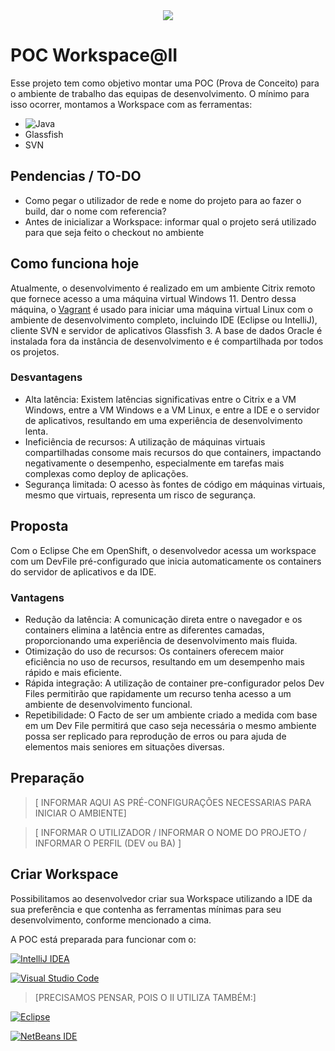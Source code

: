 <div style="text-align: center">
    <img src="https://www.etp4hpc.eu/image/fotos/logotype_eviden_rgb_orange.png" />
</div>

# POC Workspace@II
Esse projeto tem como objetivo montar uma POC (Prova de Conceito) para o ambiente de trabalho das equipas de desenvolvimento. O mínimo para isso ocorrer, montamos a Workspace com as ferramentas:
* ![Java](https://img.shields.io/badge/java-%23ED8B00.svg?style=for-the-badge&logo=openjdk&logoColor=white)
* Glassfish
* SVN

## Pendencias / TO-DO

* Como pegar o utilizador de rede e nome do projeto para ao fazer o build, dar o nome com referencia?
* Antes de inicializar a Workspace: informar qual o projeto será utilizado para que seja feito o checkout no ambiente


## Como funciona hoje
Atualmente, o desenvolvimento é realizado em um ambiente Citrix remoto que fornece acesso a uma máquina virtual Windows 11. Dentro dessa máquina, o [Vagrant](https://www.vagrantup.com/) é usado para iniciar uma máquina virtual Linux com o ambiente de desenvolvimento completo, incluindo IDE (Eclipse ou IntelliJ), cliente SVN e servidor de aplicativos Glassfish 3. A base de dados Oracle é instalada fora da instância de desenvolvimento e é compartilhada por todos os projetos.
### Desvantagens
* Alta latência: Existem latências significativas entre o Citrix e a VM Windows, entre a VM Windows e a VM Linux, e entre a IDE e o servidor de aplicativos, resultando em uma experiência de desenvolvimento lenta.
* Ineficiência de recursos: A utilização de máquinas virtuais compartilhadas consome mais recursos do que containers, impactando negativamente o desempenho, especialmente em tarefas mais complexas como deploy de aplicações.
* Segurança limitada: O acesso às fontes de código em máquinas virtuais, mesmo que virtuais, representa um risco de segurança.


## Proposta
Com o Eclipse Che em OpenShift, o desenvolvedor acessa um workspace com um DevFile pré-configurado que inicia automaticamente os containers do servidor de aplicativos e da IDE.
### Vantagens
* Redução da latência: A comunicação direta entre o navegador e os containers elimina a latência entre as diferentes camadas, proporcionando uma experiência de desenvolvimento mais fluida.
* Otimização do uso de recursos: Os containers oferecem maior eficiência no uso de recursos, resultando em um desempenho mais rápido e mais eficiente.
* Rápida integração: A utilização de container pre-configurador pelos Dev Files permitirão que rapidamente um recurso tenha acesso a um ambiente de desenvolvimento funcional.
* Repetibilidade: O Facto de ser um ambiente criado a medida com base em um Dev File permitirá que caso seja necessária o mesmo ambiente possa ser replicado para reprodução de erros ou para ajuda de elementos mais seniores em situações diversas.


## Preparação

> [ INFORMAR AQUI AS PRÉ-CONFIGURAÇÕES NECESSARIAS PARA INICIAR O AMBIENTE]

> [ INFORMAR O UTILIZADOR / INFORMAR O NOME DO PROJETO / INFORMAR O PERFIL (DEV ou BA) ]

<!-- Dentro do ficheiro ``devfile.yaml`` altere apenas no atributo VARIABLES os dados

* PROJECT_NAME: siglas do projeto
* UTILIZADOR: seu utilizador de rede
* PROFILE: Informe seu perfil (DEV / BA ) -->

## Criar Workspace
Possibilitamos ao desenvolvedor criar sua Workspace utilizando a IDE da sua preferência e que contenha as ferramentas mínimas para seu desenvolvimento, conforme mencionado a cima.

A POC está preparada para funcionar com o:

[![IntelliJ IDEA](https://img.shields.io/badge/IntelliJIDEA-356FCD.svg?style=for-the-badge&logo=intellij-idea&logoColor=white)](https://workspaces.openshift.com#https://github.com/thallesdc/poc-vdi-ii?che-editor=che-incubator/che-idea/latest)


[![Visual Studio Code](https://img.shields.io/badge/Visual%20Studio%20Code-356FCD.svg?style=for-the-badge&logo=visual-studio-code&logoColor=white)](https://workspaces.openshift.com#https://github.com/thallesdc/poc-vdi-ii?che-editor=che-incubator/che-code/latest)

> [PRECISAMOS PENSAR, POIS O II UTILIZA TAMBÉM:] <br/>

[![Eclipse](https://img.shields.io/badge/Eclipse-356FCD.svg?style=for-the-badge&logo=Eclipse&logoColor=white)](https://workspaces.openshift.com#https://github.com/thallesdc/poc-vdi-ii?che-editor=che-incubator/che-idea/latest)

[![NetBeans IDE](https://img.shields.io/badge/NetBeansIDE-356FCD.svg?style=for-the-badge&logo=apache-netbeans-ide&logoColor=white)](https://workspaces.openshift.com#https://github.com/thallesdc/poc-vdi-ii?che-editor=che-incubator/che-idea/latest)
